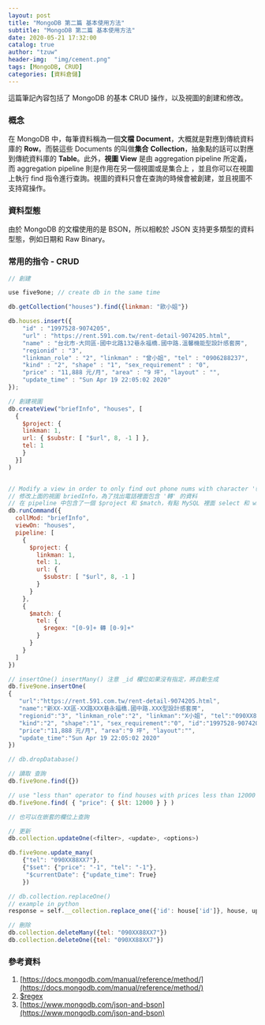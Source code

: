 ```yaml
---
layout: post
title: "MongoDB 第二篇 基本使用方法"
subtitle: "MongoDB 第二篇 基本使用方法"
date: 2020-05-21 17:32:00
catalog: true
author: "tzuw"
header-img:  "img/cement.png"
tags: [MongoDB, CRUD] 
categories: [資料倉儲]
---
```


這篇筆記內容包括了 MongoDB 的基本 CRUD  操作，以及視圖的創建和修改。

### 概念

在 MongoDB 中，每筆資料稱為一個**文檔** **Document**，大概就是對應到傳統資料庫的 **Row**。而裝這些 Documents 的叫做**集合** **Collection**，抽象點的話可以對應到傳統資料庫的 **Table**。此外，**視圖 View** 是由 aggregation pipeline 所定義，而 aggregation pipeline 則是作用在另一個視圖或是集合上 ，並且你可以在視圖上執行 find 指令進行查詢。視圖的資料只會在查詢的時候會被創建，並且視圖不支持寫操作。



### 資料型態

由於 MongoDB 的文檔使用的是  BSON，所以相較於 JSON 支持更多類型的資料型態，例如日期和 Raw Binary。



### 常用的指令 - CRUD

```javascript
// 創建

use five9one; // create db in the same time

db.getCollection("houses").find({linkman: "歐小姐"})

db.houses.insert({
    "id" : "1997528-9074205",
    "url" : "https://rent.591.com.tw/rent-detail-9074205.html",
    "name" : "台北市-大同區-國中北路132巷永福橋.國中路.溫馨機能型設計感套房",
    "regionid" : "3",
    "linkman_role" : "2", "linkman" : "曾小姐", "tel" : "0906288237",
    "kind" : "2", "shape" : "1", "sex_requirement" : "0",
    "price" : "11,888 元/月", "area" : "9 坪", "layout" : "", 
    "update_time" : "Sun Apr 19 22:05:02 2020"
});

// 創建視圖
db.createView("briefInfo", "houses", [
  {
    $project: {
    linkman: 1,
    url: { $substr: [ "$url", 8, -1 ] },
    tel: 1
    }
  }]
)


// Modify a view in order to only find out phone nums with character '轉'
// 修改上面的視圖 briedInfo，為了找出電話裡面包含 '轉' 的資料
// 在 pipeline 中包含了一個 $project 和 $match，有點 MySQL 裡面 select 和 where 的感覺
db.runCommand({
  collMod: "briefInfo", 
  viewOn: "houses", 
  pipeline: [
    {
      $project: {
        linkman: 1,
        tel: 1,
        url: { 
          $substr: [ "$url", 8, -1 ]
        }
      }
    },
    { 
      $match: {
        tel: {
          $regex: "[0-9]+ 轉 [0-9]+"
        }
      }
    }
  ]
})

// insertOne() insertMany() 注意 _id 欄位如果沒有指定，將自動生成
db.five9one.insertOne(
{
   "url":"https://rent.591.com.tw/rent-detail-9074205.html",
   "name":"新XX-XX區-XX路XXX巷永福橋.國中路.XXX型設計感套房",
   "regionid":"3", "linkman_role":"2", "linkman":"X小姐", "tel":"090XX88XX7",
   "kind":"2", "shape":"1", "sex_requirement":"0", "id":"1997528-9074205",
   "price":"11,888 元/月", "area":"9 坪", "layout":"",
   "update_time":"Sun Apr 19 22:05:02 2020"
})

// db.dropDatabase()

```



```javascript
// 讀取 查詢
db.five9one.find({})

// use "less than" operator to find houses with prices less than 12000
db.five9one.find( { "price": { $lt: 12000 } } )

// 也可以在嵌套的欄位上查詢
```



```javascript
// 更新
db.collection.updateOne(<filter>, <update>, <options>)

db.five9one.update_many(
    {"tel": "090XX88XX7"},
    {"$set": {"price": "-1", "tel": "-1"},
     "$currentDate": {"update_time": True}
    })

// db.collection.replaceOne()
// example in python
response = self.__collection.replace_one({'id': house['id']}, house, upsert=True)

```



```javascript
// 刪除
db.collection.deleteMany({tel: "090XX88XX7"})
db.collection.deleteOne({tel: "090XX88XX7"})
```



### 參考資料

1.  [https://docs.mongodb.com/manual/reference/method/](https://docs.mongodb.com/manual/reference/method/)
2.  [$regex](https://docs.mongodb.com/manual/reference/operator/query/regex/)
3.  [https://www.mongodb.com/json-and-bson](https://www.mongodb.com/json-and-bson)

